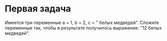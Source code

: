 # Первая задача

Имеется три переменные 
a = 1, 
b = 2, 
c = " белых медведей". 
Сложите переменные так, чтобы в результате получилось выражение: "12 белых медведей".
